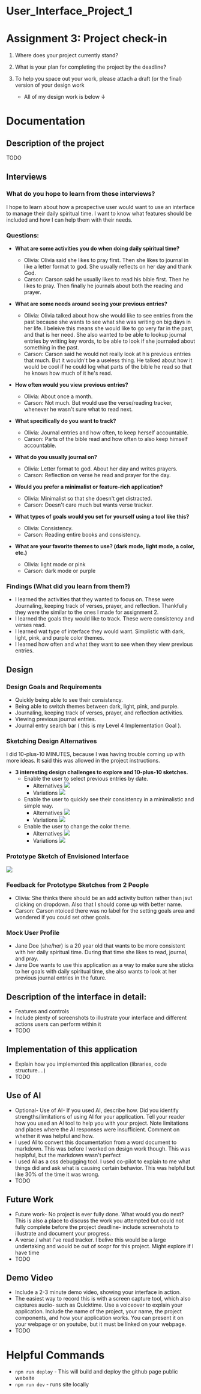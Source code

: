 # User_Interface_Project_1

# Assignment 3: Project check-in

1. Where does your project currently stand?  

2. What is your plan for completing the project by the deadline?

3. To help you space out your work, please attach a draft (or the final) version of your design work
    - All of my design work is below &darr;

# Documentation 

## Description of the project
TODO

## Interviews

### What do you hope to learn from these interviews?
I hope to learn about how a prospective user would want to use an interface to manage their daily spiritual time. I want to know what features should be included and how I can help them with their needs.

### Questions:

- **What are some activities you do when doing daily spiritual time?**
  - Olivia: Olivia said she likes to pray first. Then she likes to journal in like a letter format to god. She usually reflects on her day and thank God. 
  - Carson: Carson said he usually likes to read his bible first. Then he likes to pray. Then finally he journals about both the reading and prayer. 

- **What are some needs around seeing your previous entries?**
  - Olivia: Olivia talked about how she would like to see entries from the past because she wants to see what she was writing on big days in her life. I beleive this means she would like to go very far in the past, and that is her need. She also wanted to be able to lookup journal entries by writing key words, to be able to look if she journaled about something in the past.
  - Carson: Carson said he would not really look at his previous entries that much. But it wouldn't be a useless thing. He talked about how it would be cool if he could log what parts of the bible he read so that he knows how much of it he's read.

- **How often would you view previous entries?**
  - Olivia: About once a month.
  - Carson: Not much. But would use the verse/reading tracker, whenever he wasn't sure what to read next.

- **What specifically do you want to track?**
  - Olivia: Journal entries and how often, to keep herself accountable.
  - Carson: Parts of the bible read and how often to also keep himself accountable.

- **What do you usually journal on?**
  - Olivia: Letter format to god. About her day and writes prayers.
  - Carson: Reflection on verse he read and prayer for the day.

- **Would you prefer a minimalist or feature-rich application?**
  - Olivia: Minimalist so that she doesn't get distracted.
  - Carson: Doesn't care much but wants verse tracker.

- **What types of goals would you set for yourself using a tool like this?**
  - Olivia: Consistency.
  - Carson: Reading entire books and consistency. 

- **What are your favorite themes to use? (dark mode, light mode, a color, etc.)**
  - Olivia: light mode or pink
  - Carson: dark mode or purple

### Findings (What did you learn from them?)
- I learned the activities that they wanted to focus on. These were Journaling, keeping track of verses, prayer, and reflection. Thankfully they were the similar to the ones I made for assignment 2.
- I learned the goals they would like to track. These were consistency and verses read.
- I learned wat type of interface they would want. Simplistic with dark, light, pink, and purple color themes.
- I learned how often and what they want to see when they view previous entries. 

## Design

### Design Goals and Requirements
  - Quickly being able to see their consistency.
  - Being able to switch themes between dark, light, pink, and purple.
  - Journaling, keeping track of verses, prayer, and reflection activities.
  - Viewing previous journal entries.
  - Journal entry search bar ( this is my Level 4 Implementation Goal ).

### Sketching Design Alternatives
I did 10-plus-10 MINUTES, because I was having trouble coming up with more ideas. It said this was allowed in the project instructions.

- **3 interesting design challenges to explore and 10-plus-10 sketches.**
  - Enable the user to select previous entries by date.
    - Alternatives
    ![](Sketches/1_Alternatives.png)
    - Variations
    ![](Sketches/1_Variations.png)
  - Enable the user to quickly see their consistency in a minimalistic and simple way.
    - Alternatives
    ![](Sketches/2_Alternatives.png)
    - Variations
    ![](Sketches/2_Variations.png)
  - Enable the user to change the color theme.
    - Alternatives
    ![](Sketches/3_Alternatives.png)
    - Variations
    ![](Sketches/3_Variations.png)

### Prototype Sketch of Envisioned Interface
![](Sketches/Prototype_Sketch.png)

### Feedback for Prototype Sketches from 2 People
- Olivia: She thinks there should be an add activity button rather than jsut clicking on dropdown. Also that I should come up with better name.
- Carson: Carson ntoiced there was no label for the setting goals area and wondered if you could set other goals.

### Mock User Profile
- Jane Doe (she/her) is a 20 year old that wants to be more consistent with her daily spiritual time. During that time she likes to read, journal, and pray.
- Jane Doe wants to use this application as a way to make sure she sticks to her goals with daily spiritual time, she also wants to look at her previous journal entries in the future.

## Description of the interface in detail:
- Features and controls
- Include plenty of screenshots to illustrate your interface and different actions users can perform within it
- TODO 

## Implementation of this application 
- Explain how you implemented this application (libraries, code structure....)
- TODO

## Use of AI
- Optional- Use of AI-  If you used AI, describe how.  Did you identify strengths/limitations of using AI for your application. Tell your reader how you used an AI tool to help you with your project. Note limitations and places where the AI responses were insufficient.  Comment on whether it was helpful and how.  
- I used AI to convert this documentation from a word document to markdown. This was before I worked on design work though. This was heplpful, but the markdown wasn't perfect
- I used AI as a css debugging tool. I used co-pilot to explain to me what things did and ask what is causing certain behavior. This was helpful but like 30% of the time it was wrong.
- TODO 
    
## Future Work
- Future work- No project is ever fully done. What would you do next?  This is also a place to discuss the work you attempted but could not fully complete before the project deadline- include screenshots to illustrate and document your progress. 
- A verse / what I've read tracker. I belive this would be a large undertaking and would be out of scopr for this project. Might explore if I have time 
- TODO

## Demo Video
- Include a 2-3 minute demo video, showing your interface in action. 
- The easiest way to record this is with a screen capture tool, which also captures audio- such as Quicktime.  Use a voiceover to explain your application.  Include the name of the project, your name, the project components, and how your application works.  You can present it on your webpage or on youtube, but it must be linked on your webpage. 
- TODO

# Helpful Commands
- `npm run deploy` - This will build and deploy the github page public website
- `npm run dev` - runs site locally